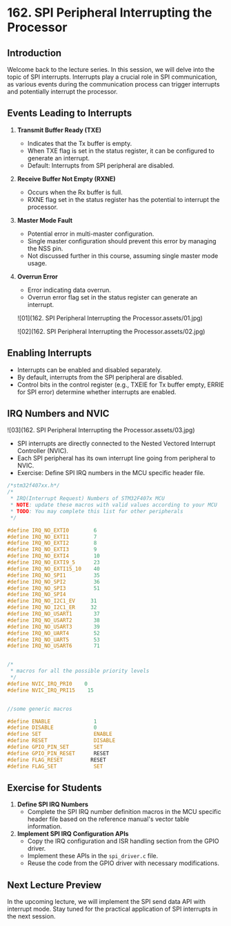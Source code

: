 # 162. SPI Peripheral Interrupting the Processor



## Introduction

Welcome back to the lecture series. In this session, we will delve into the topic of SPI interrupts. Interrupts play a crucial role in SPI communication, as various events during the communication process can trigger interrupts and potentially interrupt the processor.

## Events Leading to Interrupts

1. **Transmit Buffer Ready (TXE)**

   - Indicates that the Tx buffer is empty.
   - When TXE flag is set in the status register, it can be configured to generate an interrupt.
   - Default: Interrupts from SPI peripheral are disabled.

2. **Receive Buffer Not Empty (RXNE)**

   - Occurs when the Rx buffer is full.
   - RXNE flag set in the status register has the potential to interrupt the processor.

3. **Master Mode Fault**

   - Potential error in multi-master configuration.
   - Single master configuration should prevent this error by managing the NSS pin.
   - Not discussed further in this course, assuming single master mode usage.

4. **Overrun Error**

   - Error indicating data overrun.
   - Overrun error flag set in the status register can generate an interrupt.

   ![01](162. SPI Peripheral Interrupting the Processor.assets/01.jpg)

   ![02](162. SPI Peripheral Interrupting the Processor.assets/02.jpg)

## Enabling Interrupts

- Interrupts can be enabled and disabled separately.
- By default, interrupts from the SPI peripheral are disabled.
- Control bits in the control register (e.g., TXEIE for Tx buffer empty, ERRIE for SPI error) determine whether interrupts are enabled.

## IRQ Numbers and NVIC

![03](162. SPI Peripheral Interrupting the Processor.assets/03.jpg)

- SPI interrupts are directly connected to the Nested Vectored Interrupt Controller (NVIC).
- Each SPI peripheral has its own interrupt line going from peripheral to NVIC.
- Exercise: Define SPI IRQ numbers in the MCU specific header file.

```c
/*stm32f407xx.h*/
/*
 * IRQ(Interrupt Request) Numbers of STM32F407x MCU
 * NOTE: update these macros with valid values according to your MCU
 * TODO: You may complete this list for other peripherals
 */

#define IRQ_NO_EXTI0 		6
#define IRQ_NO_EXTI1 		7
#define IRQ_NO_EXTI2 		8
#define IRQ_NO_EXTI3 		9
#define IRQ_NO_EXTI4 		10
#define IRQ_NO_EXTI9_5 		23
#define IRQ_NO_EXTI15_10 	40
#define IRQ_NO_SPI1			35
#define IRQ_NO_SPI2         36
#define IRQ_NO_SPI3         51
#define IRQ_NO_SPI4
#define IRQ_NO_I2C1_EV     31
#define IRQ_NO_I2C1_ER     32
#define IRQ_NO_USART1	    37
#define IRQ_NO_USART2	    38
#define IRQ_NO_USART3	    39
#define IRQ_NO_UART4	    52
#define IRQ_NO_UART5	    53
#define IRQ_NO_USART6	    71


/*
 * macros for all the possible priority levels
 */
#define NVIC_IRQ_PRI0    0
#define NVIC_IRQ_PRI15    15


//some generic macros

#define ENABLE 				1
#define DISABLE 			0
#define SET 				ENABLE
#define RESET 				DISABLE
#define GPIO_PIN_SET        SET
#define GPIO_PIN_RESET      RESET
#define FLAG_RESET         RESET
#define FLAG_SET 			SET
```



## Exercise for Students

1. **Define SPI IRQ Numbers**
   - Complete the SPI IRQ number definition macros in the MCU specific header file based on the reference manual's vector table information.
2. **Implement SPI IRQ Configuration APIs**
   - Copy the IRQ configuration and ISR handling section from the GPIO driver.
   - Implement these APIs in the `spi_driver.c` file.
   - Reuse the code from the GPIO driver with necessary modifications.

## Next Lecture Preview

In the upcoming lecture, we will implement the SPI send data API with interrupt mode. Stay tuned for the practical application of SPI interrupts in the next session.
